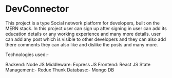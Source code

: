 # DevConnector
This project is a type Social network platform for developers, built on the MERN stack. 
In this project user can sign up after signing in user can add its education details or any working experience and many more details. 
user can add any post which is visible to other developers and they can also add there comments they can also like and dislike the posts and many more.

Technologies used:- 

Backend: Node JS
Middleware: Express JS
Frontend: React JS
State Management:- Redux Thunk
Database:- Mongo DB
